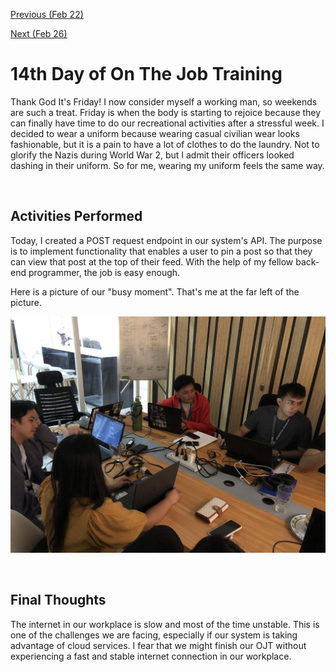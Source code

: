 [Previous (Feb 22)](./02-22-2024.md)

[Next (Feb 26)](./02-26-2024.md)

# 14th Day of On The Job Training

Thank God It's Friday! I now consider myself a working man, so weekends are such a treat.
Friday is when the body is starting to rejoice because they can finally have time to do
our recreational activities after a stressful week. I decided to wear a uniform because
wearing casual civilian wear looks fashionable, but it is a pain to have a lot of clothes
to do the laundry. Not to glorify the Nazis during World War 2, but I admit their officers
looked dashing in their uniform. So for me, wearing my uniform feels the same way.

<br>

## Activities Performed

Today, I created a POST request endpoint in our system's API. The purpose is to implement
functionality that enables a user to pin a post so that they can view that post at the
top of their feed. With the help of my fellow back-end programmer, the job is easy enough.

Here is a picture of our "busy moment". That's me at the far left of the picture.

![Busy Moment](./assets/img/busy-moment.jpg)

<br>

## Final Thoughts

The internet in our workplace is slow and most of the time unstable. This is one of the
challenges we are facing, especially if our system is taking advantage of cloud services.
I fear that we might finish our OJT without experiencing a fast and stable internet
connection in our workplace.
